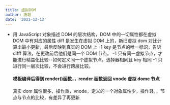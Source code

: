 ```yaml
---
title: 虚拟DOM
author: 唐超
date: '2021-12-12'
---
```



- 用 JavaScript 对象描述 DOM 的层次结构，DOM 中的一切属性都在虚拟 DOM 中有对应的属性
  diff 是发生在虚拟 DOM 上的，新旧虚拟 dom 对比计算出最小更新，最后反映到真实的 DOM 上
  -1 key 是节点的唯一标识，告诉 difff 算法，在更改前后他们是同一个 DOM 节点。
  -1 只有同一虚拟节点，才能进行精益化比较--如何定义同一个虚拟节点，选择器相同且 key 相同
  -1 只进行同一层次比较，不会进行跨层比较。

  #### 模板编译后得到 render()函数，，render 函数返回 vnode 虚拟 dome 节点
  真实 dom 属性很多，操作重，vnode，定义的一个对象属性少，操作轻，，节点与节点的比较，有差异了再更新